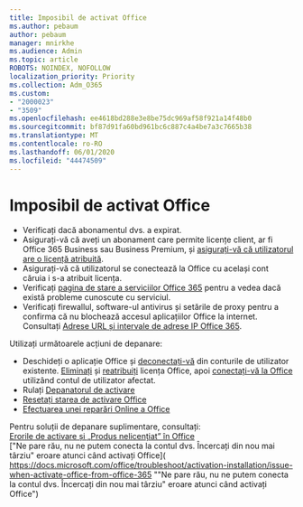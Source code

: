 ```yaml
---
title: Imposibil de activat Office
ms.author: pebaum
author: pebaum
manager: mnirkhe
ms.audience: Admin
ms.topic: article
ROBOTS: NOINDEX, NOFOLLOW
localization_priority: Priority
ms.collection: Adm_O365
ms.custom:
- "2000023"
- "3509"
ms.openlocfilehash: ee4618bd288e3e8be75dc969af58f921a14f48b0
ms.sourcegitcommit: bf87d91fa60bd961bc6c887c4a4be7a3c7665b38
ms.translationtype: MT
ms.contentlocale: ro-RO
ms.lasthandoff: 06/01/2020
ms.locfileid: "44474509"
---
```

# <a name="unable-to-activate-office"></a>Imposibil de activat Office

- Verificați dacă abonamentul dvs. a expirat.
- Asigurați-vă că aveți un abonament care permite licențe client, ar fi Office 365 Business sau Business Premium, și [asigurați-vă că utilizatorul are o licență atribuită](https://docs.microsoft.com/office365/admin/subscriptions-and-billing/assign-licenses-to-users).
- Asigurați-vă că utilizatorul se conectează la Office cu același cont căruia i s-a atribuit licența.
- Verificați [pagina de stare a serviciilor Office 365](https://docs.microsoft.com/office365/enterprise/view-service-health) pentru a vedea dacă există probleme cunoscute cu serviciul.
- Verificați firewallul, software-ul antivirus și setările de proxy pentru a confirma că nu blochează accesul aplicațiilor Office la internet. Consultați [Adrese URL și intervale de adrese IP Office 365](https://docs.microsoft.com/en-us/office365/enterprise/urls-and-ip-address-ranges "Adrese URL și intervale de adrese IP Office 365").

Utilizați următoarele acțiuni de depanare:

- Deschideți o aplicație Office și [deconectați-vă](https://support.office.com/article/5a20dc11-47e9-4b6f-945d-478cb6d92071) din conturile de utilizator existente. [Eliminați](https://docs.microsoft.com/office365/admin/manage/remove-licenses-from-users?view=o365-worldwide "Elimina") și [reatribuiți](https://docs.microsoft.com/office365/admin/manage/assign-licenses-to-users?view=o365-worldwide "reatribuire") licența Office, apoi [conectați-vă la Office](https://support.office.com/article/628ea040-f265-49de-b986-be09c3ebf8a9 "conectați-vă la Office") utilizând contul de utilizator afectat.
- Rulați [Depanatorul de activare](https://aka.ms/SARA-OfficeActivation-Alchemy)
- [Resetați starea de activare Office](https://docs.microsoft.com/en-us/office365/troubleshoot/activation/reset-office-365-proplus-activation-state "Resetare stare activare Office")
- [Efectuarea unei reparări Online a Office](https://support.office.com/Article/7821d4b6-7c1d-4205-aa0e-a6b40c5bb88b?wt.mc_id=Alchemy_ClientDIA)

Pentru soluții de depanare suplimentare, consultați:  
[Erorile de activare și „Produs nelicențiat” în Office](https://support.office.com/Article/0d23d3c0-c19c-4b2f-9845-5344fedc4380?wt.mc_id=Alchemy_ClientDIA)  
["Ne pare rău, nu ne putem conecta la contul dvs. Încercați din nou mai târziu" eroare atunci când activați Office]( https://docs.microsoft.com/office/troubleshoot/activation-installation/issue-when-activate-office-from-office-365 ""Ne pare rău, nu ne putem conecta la contul dvs. Încercați din nou mai târziu" eroare atunci când activați Office")